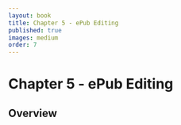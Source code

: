```yaml
---
layout: book
title: Chapter 5 - ePub Editing
published: true
images: medium
order: 7
---
```

# Chapter 5 - ePub Editing

## Overview
